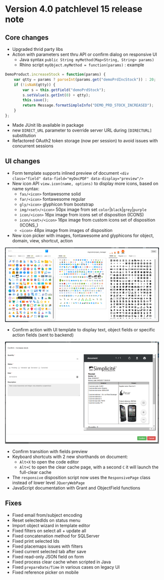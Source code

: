 Version 4.0 patchlevel 15 release note
======================================

Core changes
------------

- Upgraded thrid party libs
- Action with parameters sent thru API or confirm dialog on responsive UI
	- Java syntax `public String myMethod(Map<String, String> params) `
	- Rhino script `myObject.myMethod = function(params)` : example 

```javascript
DemoProduct.increaseStock = function(params) {
	var qtty = params ? parseInt(params.get("demoPrdIncStock")) : 20;
	if (!isNaN(qtty)) {
		var s = this.getField("demoPrdStock");
		s.setValue(s.getInt(0) + qtty);
		this.save();
		return Message.formatSimpleInfo("DEMO_PRD_STOCK_INCREASED");
	}
};
```

- Made JUnit lib available in package
- new `DIRECT_URL` parameter to override server URL during `[DIRECTURL]` substitution
- Refactored OAuth2 token storage (now per session) to avoid issues with concurrent sessions

UI changes
----------

- Form template supports inlined preview of document `<div class="field" data-field="myDocPDF" data-display="preview"/>`
- New icon API `view.icon(name, options)` to display more icons, based on name syntax:
	- `fas/<icon>` fontawesome solid
	- `far/<icon>` fontawesome regular
	- `gly/<icon>` glyphicon from bootstrap
	- `img/<set>/<icon>` 50px image from set `color`|`black`|`grey`|`purple`
	- `icon/<icon>` 16px image from icons set of disposition (ICONS)
	- `icon/<set>/<icon>` 16px image from custom icons set of disposition (ICONS_<set>)
	- `<icon>` 48px image from images of disposition
- New icon picker with images, fontawesome and glyphicons for object, domain, view, shortcut, action

![](iconpicker.png)

- Confirm action with UI template to display text, object fields or specific action fields (sent to backend)

![](confirm.png)

- Confirm transition with fields preview
- Keyboard shortcuts with 2 new shorthands on document:
	- `Alt+X` to open the code editor
	- `Alt+C` to open the clear cache page, with a second `C` it will launch the full-clear cache
- The `responsive` disposition script now uses the `ResponsivePage` class instead of lower level `JQueryWebPage`
- JavaScript documentation with Grant and ObjectField functions

Fixes
-----

- Fixed email from/subject encoding
- Reset selectedIds on status menu
- Import object wizard in template editor
- Fixed filters on select all + update all
- Fixed concatenation method for SQLServer
- Fixed print selected Ids
- Fixed placemaps issues with filters
- Fixed current selected tab after save
- Fixed read-only JSON field on form
- Fixed process clear cache when scripted in Java
- Fixed `prepareDate/Time` in various cases on legacy UI
- Fixed reference picker on mobile

